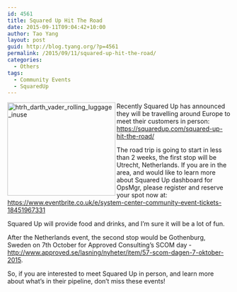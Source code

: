```yaml
---
id: 4561
title: Squared Up Hit The Road
date: 2015-09-11T09:04:42+10:00
author: Tao Yang
layout: post
guid: http://blog.tyang.org/?p=4561
permalink: /2015/09/11/squared-up-hit-the-road/
categories:
  - Others
tags:
  - Community Events
  - SquaredUp
---
```

<a href="http://blog.tyang.org/wp-content/uploads/2015/09/htrh_darth_vader_rolling_luggage_inuse.jpg"><img style="background-image: none; float: left; padding-top: 0px; padding-left: 0px; display: inline; padding-right: 0px; border: 0px;" title="htrh_darth_vader_rolling_luggage_inuse" src="http://blog.tyang.org/wp-content/uploads/2015/09/htrh_darth_vader_rolling_luggage_inuse_thumb.jpg" alt="htrh_darth_vader_rolling_luggage_inuse" width="244" height="211" align="left" border="0" /></a>

Recently Squared Up has announced they will be travelling around Europe to meet their customers in person: <a title="https://squaredup.com/squared-up-hit-the-road/" href="https://squaredup.com/squared-up-hit-the-road/">https://squaredup.com/squared-up-hit-the-road/</a>

The road trip is going to start in less than 2 weeks, the first stop will be Utrecht, Netherlands. If you are in the area, and would like to learn more about Squared Up dashboard for OpsMgr, please register and reserve your spot now at: <a title="https://www.eventbrite.co.uk/e/system-center-community-event-tickets-18451967331" href="https://www.eventbrite.co.uk/e/system-center-community-event-tickets-18451967331">https://www.eventbrite.co.uk/e/system-center-community-event-tickets-18451967331</a>

Squared Up will provide food and drinks, and I’m sure it will be a lot of fun.

After the Netherlands event, the second stop would be Gothenburg, Sweden on 7th October for Approved Consulting’s SCOM day - <a title="http://www.approved.se/lasning/nyheter/item/57-scom-dagen-7-oktober-2015" href="http://www.approved.se/lasning/nyheter/item/57-scom-dagen-7-oktober-2015">http://www.approved.se/lasning/nyheter/item/57-scom-dagen-7-oktober-2015</a>.

So, if you are interested to meet Squared Up in person, and learn more about what’s in their pipeline, don’t miss these events!